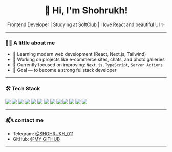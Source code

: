 <h1 align="center">👋 Hi, I'm Shohrukh!</h1>
<p align="center">Frontend Developer | Studying at SoftClub | I love React and beautiful UI ✨</p>

---

### 🧑‍💻 A little about me

- 🚀 Learning modern web development (React, Next.js, Tailwind)
- 💼 Working on projects like e-commerce sites, chats, and photo galleries
- 🧠 Currently focused on improving: `Next.js`, `TypeScript`, `Server Actions`
- 🎯 Goal — to become a strong fullstack developer

---

### 🛠️ Tech Stack

<p align="left">
  <img src="https://img.shields.io/badge/Git-F05032?style=flat-square&logo=git&logoColor=white" />
  <img src="https://img.shields.io/badge/JavaScript-F7DF1E?style=flat-square&logo=javascript&logoColor=black" />
  <img src="https://img.shields.io/badge/TypeScript-007ACC?style=flat-square&logo=typescript&logoColor=white" />
  <img src="https://img.shields.io/badge/HTML5-E34F26?style=flat-square&logo=html5&logoColor=white" />
  <img src="https://img.shields.io/badge/CSS3-1572B6?style=flat-square&logo=css3&logoColor=white" />
  <img src="https://img.shields.io/badge/Sass-CC6699?style=flat-square&logo=sass&logoColor=white" />
  <img src="https://img.shields.io/badge/TailwindCSS-06B6D4?style=flat-square&logo=tailwind-css&logoColor=white" />
  <img src="https://img.shields.io/badge/React-20232A?style=flat-square&logo=react&logoColor=61DAFB" />
  <img src="https://img.shields.io/badge/Material_UI-0081CB?style=flat-square&logo=mui&logoColor=white" />
  <img src="https://img.shields.io/badge/Redux-764ABC?style=flat-square&logo=redux&logoColor=white" />
  <img src="https://img.shields.io/badge/Vite-646CFF?style=flat-square&logo=vite&logoColor=white" />
  <img src="https://img.shields.io/badge/Next.js-000000?style=flat-square&logo=nextdotjs&logoColor=white" />
  <img src="https://img.shields.io/badge/ShadCN_UI-black?style=for-the-badge&logo=shadcnui&logoColor=white" />
</p>


---

### 📬📞 contact me

- Telegram: [@SHOHRUKH_011](https://t.me/SHOHRUKH_011)
- GitHub: [@MY GITHUB](https://github.com/Shohrukh-Abduvakhidov)

---
